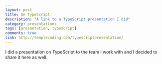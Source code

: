 ```yaml
---
layout: post
title: On TypeScript
description: "A link to a TypeScript presentation I did"
category: presentations
tags: [presentation, typescript]
comments: true
link: http://templecoding.com/typescriptpresentation/
---
```

I did a presentation on TypeScript to the team I work with and I decided to share it here as well.

<script async src="//pagead2.googlesyndication.com/pagead/js/adsbygoogle.js"></script>
<!-- Responsive content -->
<ins class="adsbygoogle"
     style="display:block"
     data-ad-client="ca-pub-1865353648221711"
     data-ad-slot="8499334570"
     data-ad-format="auto"></ins>
<script>
(adsbygoogle = window.adsbygoogle || []).push({});
</script> 